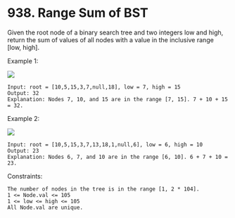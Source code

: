 # 938. Range Sum of BST

Given the root node of a binary search tree and two integers low and high, return the sum of values of all nodes with a value in the inclusive range [low, high].

 

Example 1:

![](https://assets.leetcode.com/uploads/2020/11/05/bst1.jpg)

    Input: root = [10,5,15,3,7,null,18], low = 7, high = 15
    Output: 32
    Explanation: Nodes 7, 10, and 15 are in the range [7, 15]. 7 + 10 + 15 = 32.

Example 2:

![](https://assets.leetcode.com/uploads/2020/11/05/bst2.jpg)

    Input: root = [10,5,15,3,7,13,18,1,null,6], low = 6, high = 10
    Output: 23
    Explanation: Nodes 6, 7, and 10 are in the range [6, 10]. 6 + 7 + 10 = 23.

 

Constraints:

    The number of nodes in the tree is in the range [1, 2 * 104].
    1 <= Node.val <= 105
    1 <= low <= high <= 105
    All Node.val are unique.

